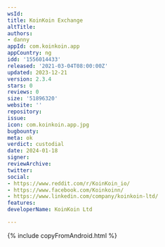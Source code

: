 ```yaml
---
wsId: 
title: KoinKoin Exchange
altTitle: 
authors: 
- danny
appId: com.koinkoin.app
appCountry: ng
idd: '1556014433'
released: '2021-03-04T08:00:00Z'
updated: 2023-12-21
version: 2.3.4
stars: 0
reviews: 0
size: '51896320'
website: ''
repository: 
issue: 
icon: com.koinkoin.app.jpg
bugbounty: 
meta: ok
verdict: custodial
date: 2024-01-18
signer: 
reviewArchive: 
twitter: 
social: 
- https://www.reddit.com/r/KoinKoin_io/
- https://www.facebook.com/Koinkoinn/
- https://www.linkedin.com/company/koinkoin-ltd/
features: 
developerName: KoinKoin Ltd

---
```


{% include copyFromAndroid.html %}